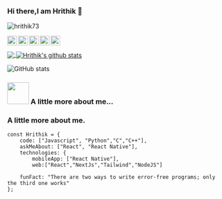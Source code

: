 
### Hi there,I am Hrithik 👋

<p align="left"> <img src="https://komarev.com/ghpvc/?username=hrithik73&label=Views&color=blue&style=plastic" alt="hrithik73" /> </p>

<a href="https://github.com/hrithik73">
  <img align="left" alt="Hrithik's Github" width="22px" src="https://cdn.jsdelivr.net/npm/simple-icons@v3/icons/github.svg" />
</a>
<a href="https://twitter.com/_hrithiksingh">
  <img align="left" alt="Hrithik's Twitter" width="22px" src="https://cdn.jsdelivr.net/npm/simple-icons@v3/icons/twitter.svg" />
</a>
<a href="https://www.instagram.com/hrithik._singh/">
  <img align="left" alt="Hrithik's Instagram" width="22px" src="https://cdn.jsdelivr.net/npm/simple-icons@v3/icons/instagram.svg" />
</a>
<a href="https://t.me/hrithiks">
  <img align="left" alt="Hrithik's Telegram" width="22px" src="https://cdn.jsdelivr.net/npm/simple-icons@v3/icons/telegram.svg" />
</a>

<a href="https://www.facebook.com/profile.php?id=100009368827172">
  <img align="left" alt="Hrithik's Facebook" width="22px" src="https://cdn.jsdelivr.net/npm/simple-icons@v3/icons/facebook.svg" />
</a>

<br/>
<br/>

<a href="https://github.com/hrithik73">
  <img align="center" src="https://github-readme-stats.vercel.app/api/top-langs/?username=hrithik73&theme=highcontrast&hide=Objective-C,Kotlin"/>
</a>
<a href="https://github.com/hrithik73">
 <img align="center" src="https://github-readme-stats.vercel.app/api?username=hrithik73&show_icons=true&theme=highcontrast&line_height=27" alt="Hrithik's github stats"/>
</a>
<br/>

![GitHub stats](https://github-readme-stats.vercel.app/api?username=hrithik73&show_icons=true&theme=radical)

### <img src="https://media.giphy.com/media/VgCDAzcKvsR6OM0uWg/giphy.gif" width="50"> A little more about me... 

### A little more about me.
```
const Hrithik = {
    code: ["Javascript", "Python","C","C++"],
    askMeAbout: ["React", "React Native"],
    technologies: {
        mobileApp: ["React Native"],
        web:["React","NextJs","Tailwind","NodeJS"]

    funFact: "There are two ways to write error-free programs; only the third one works"
};
```
